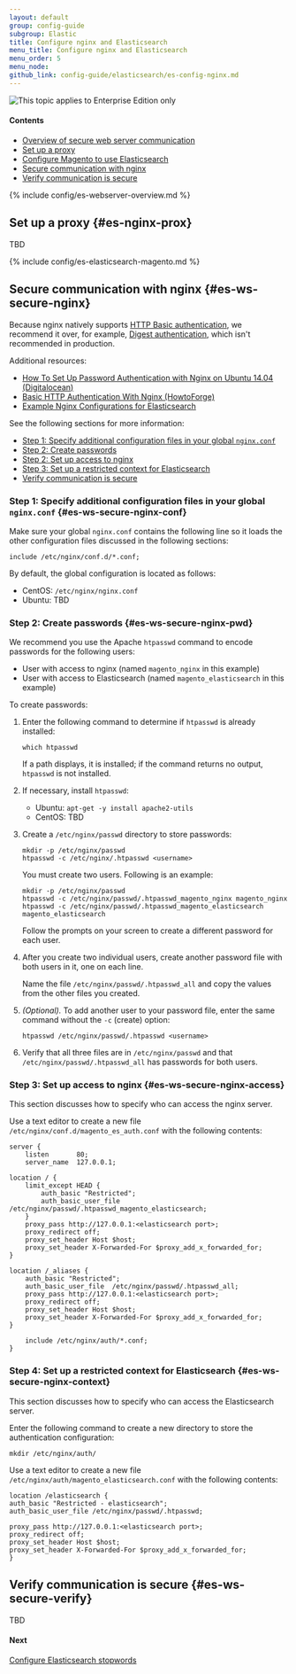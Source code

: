 ```yaml
---
layout: default
group: config-guide
subgroup: Elastic
title: Configure nginx and Elasticsearch
menu_title: Configure nginx and Elasticsearch
menu_order: 5
menu_node: 
github_link: config-guide/elasticsearch/es-config-nginx.md
---
```


<img src="{{ site.baseurl }}common/images/ee-only_large.png" alt="This topic applies to Enterprise Edition only">


#### Contents

*	[Overview of secure web server communication](#es-ws-secure-over)
*	[Set up a proxy](#es-nginx-proxy)
*	[Configure Magento to use Elasticsearch](#elastic-m2-configure)
*	[Secure communication with nginx](#es-ws-secure-nginx)
*	[Verify communication is secure](#es-ws-secure-verify)

{% include config/es-webserver-overview.md %}

## Set up a proxy {#es-nginx-prox}
TBD

{% include config/es-elasticsearch-magento.md %}

## Secure communication with nginx {#es-ws-secure-nginx}
Because nginx natively supports <a href="http://nginx.org/en/docs/http/ngx_http_auth_basic_module.html" target="_blank">HTTP Basic authentication</a>, we recommend it over, for example, <a href="https://www.nginx.com/resources/wiki/modules/auth_digest/" target="_blank">Digest authentication</a>, which isn't recommended in production.

Additional resources:

*	<a href="https://www.digitalocean.com/community/tutorials/how-to-set-up-password-authentication-with-nginx-on-ubuntu-14-04" target="_blank">How To Set Up Password Authentication with Nginx on Ubuntu 14.04 (Digitalocean)</a>
*	<a href="https://www.howtoforge.com/basic-http-authentication-with-nginx" target="_blank">Basic HTTP Authentication With Nginx (HowtoForge)</a>
*	<a href="https://gist.github.com/karmi/b0a9b4c111ed3023a52d" target="_blank">Example Nginx Configurations for Elasticsearch</a>

See the following sections for more information:

*	[Step 1: Specify additional configuration files in your global `nginx.conf`](#es-ws-secure-nginx-conf)
*	[Step 2: Create passwords](#es-ws-secure-nginx-pwd)
*	[Step 2: Set up access to nginx](#es-ws-secure-nginx-access)
*	[Step 3: Set up a restricted context for Elasticsearch](#es-ws-secure-nginx-context)
*	[Verify communication is secure](#es-ws-secure-verify)

### Step 1: Specify additional configuration files in your global `nginx.conf` {#es-ws-secure-nginx-conf}
Make sure your global `nginx.conf` contains the following line so it loads the other configuration files discussed in the following sections:

	include /etc/nginx/conf.d/*.conf;

By default, the global configuration is located as follows:

*	CentOS: `/etc/nginx/nginx.conf`
*	Ubuntu: TBD

### Step 2: Create passwords {#es-ws-secure-nginx-pwd}
We recommend you use the Apache `htpasswd` command to encode passwords for the following users:

*	User with access to nginx (named `magento_nginx` in this example)
*	User with access to Elasticsearch (named `magento_elasticsearch` in this example)

To create passwords:

1.	Enter the following command to determine if `htpasswd` is already installed:

		which htpasswd

	If a path displays, it is installed; if the command returns no output, `htpasswd` is not installed.
2.	If necessary, install `htpasswd`:

	*	Ubuntu: `apt-get -y install apache2-utils`
	*	CentOS: TBD
3.	Create a `/etc/nginx/passwd` directory to store passwords: 

		mkdir -p /etc/nginx/passwd
		htpasswd -c /etc/nginx/.htpasswd <username>

	You must create two users. Following is an example:

		mkdir -p /etc/nginx/passwd
		htpasswd -c /etc/nginx/passwd/.htpasswd_magento_nginx magento_nginx
		htpasswd -c /etc/nginx/passwd/.htpasswd_magento_elasticsearch magento_elasticsearch

	Follow the prompts on your screen to create a different password for each user.

4.	After you create two individual users, create another password file with both users in it, one on each line.

	Name the file `/etc/nginx/passwd/.htpasswd_all` and copy the values from the other files you created.

5.	*(Optional).* To add another user to your password file, enter the same command without the `-c` (create) option:

		htpasswd /etc/nginx/passwd/.htpasswd <username>
6.	Verify that all three files are in `/etc/nginx/passwd` and that `/etc/nginx/passwd/.htpasswd_all` has passwords for both users.

### Step 3: Set up access to nginx {#es-ws-secure-nginx-access}
This section discusses how to specify who can access the nginx server.

Use a text editor to create a new file `/etc/nginx/conf.d/magento_es_auth.conf` with the following contents:

	server {
		listen       80;
		server_name  127.0.0.1;

	location / {
		limit_except HEAD {
			auth_basic "Restricted";
			auth_basic_user_file  /etc/nginx/passwd/.htpasswd_magento_elasticsearch;
		}
		proxy_pass http://127.0.0.1:<elasticsearch port>;
		proxy_redirect off;
		proxy_set_header Host $host;
		proxy_set_header X-Forwarded-For $proxy_add_x_forwarded_for;
	}

	location /_aliases {
		auth_basic "Restricted";
		auth_basic_user_file  /etc/nginx/passwd/.htpasswd_all;
		proxy_pass http://127.0.0.1:<elasticsearch port>;
		proxy_redirect off;
		proxy_set_header Host $host;
		proxy_set_header X-Forwarded-For $proxy_add_x_forwarded_for;
	}
	
		include /etc/nginx/auth/*.conf;
	}


### Step 4: Set up a restricted context for Elasticsearch {#es-ws-secure-nginx-context}
This section discusses how to specify who can access the Elasticsearch server.

Enter the following command to create a new directory to store the authentication configuration:

	mkdir /etc/nginx/auth/

Use a text editor to create a new file `/etc/nginx/auth/magento_elasticsearch.conf` with the following contents:

	location /elasticsearch {
	auth_basic "Restricted - elasticsearch";
	auth_basic_user_file /etc/nginx/passwd/.htpasswd;
		
	proxy_pass http://127.0.0.1:<elasticsearch port>;
	proxy_redirect off;
	proxy_set_header Host $host;
   	proxy_set_header X-Forwarded-For $proxy_add_x_forwarded_for;
	}


## Verify communication is secure {#es-ws-secure-verify}
TBD

#### Next
<a href="{{ site.gdeurl21 }}config-guide/elasticsearch/es-config-stopwords.html">Configure Elasticsearch stopwords</a>
